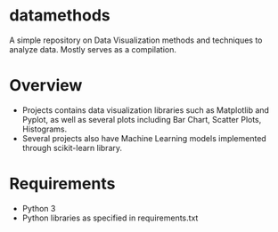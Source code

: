 # datamethods
A simple repository on Data Visualization methods and techniques to analyze data. Mostly serves as a compilation.

# Overview
* Projects contains data visualization libraries such as Matplotlib and Pyplot, as well as several plots including Bar Chart, Scatter Plots, Histograms.
* Several projects also have Machine Learning models implemented through scikit-learn library.

# Requirements
* Python 3
* Python libraries as specified in requirements.txt
